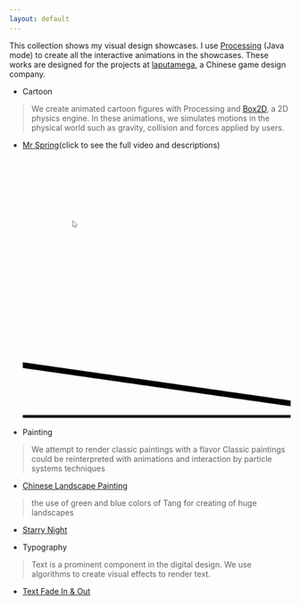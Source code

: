```yaml
---
layout: default
---
```


<!-- # Interactive Animation Design with Processing -->
This collection shows my visual design showcases. I use [Processing](https://processing.org/) (Java mode) to create all the interactive animations in the showcases. These works are designed for the projects at [laputamega](www.laputamega.com), a Chinese game design company. 


- Cartoon
>We create animated cartoon figures with Processing and [Box2D](https://box2d.org/), a 2D physics engine.  In these animations, we simulates motions in the physical world such as gravity, collision and forces applied by users.
  - [Mr Spring](pages/blob.html)(click to see the full video and descriptions)
  ![Alt Text](docs/blob.gif)

- Painting
>We attempt to render classic paintings with a flavor Classic paintings could be reinterpreted with animations and interaction by particle systems techniques

  - [Chinese Landscape Painting](pages/landscape.html)

  >the use of green and blue colors of Tang for creating of huge landscapes

  - [Starry Night](pages/starrynight.html)

- Typography
>Text is a prominent component in the digital design. We use algorithms to create visual effects to render text.
  - [Text Fade In & Out](pages/textfadein.html)


> 

